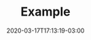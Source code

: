 ---
title: "Example"
date: 2020-03-17T17:13:19-03:00
draft: true
features:
 - heading: teste
   # image_path: /images/icon-fast.svg
   tagline: What's modern about waiting for your site to build?
   copy: Hugo is the fastest tool of its kind. At <1 ms per page, the average site builds in less than a second.
---